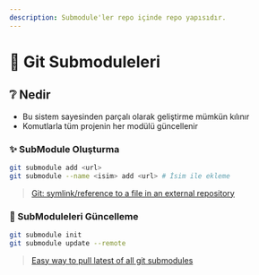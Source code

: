 ```yaml
---
description: Submodule'ler repo içinde repo yapısıdır.
---
```


# 📂 Git Submoduleleri

## ❔ Nedir

- Bu sistem sayesinden parçalı olarak geliştirme mümkün kılınır
- Komutlarla tüm projenin her modülü güncellenir

### ✨ SubModule Oluşturma

```sh
git submodule add <url>
git submodule --name <isim> add <url> # İsim ile ekleme
```

> [Git: symlink/reference to a file in an external repository](https://stackoverflow.com/a/27770463/9770490)

### 💫 SubModuleleri Güncelleme

```sh
git submodule init
git submodule update --remote
```

> [Easy way to pull latest of all git submodules](https://stackoverflow.com/a/1032653)
